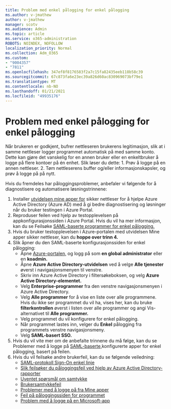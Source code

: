 ```yaml
---
title: Problem med enkel pålogging for enkel pålogging
ms.author: v-jmathew
author: v-jmathew
manager: scotv
ms.audience: Admin
ms.topic: article
ms.service: o365-administration
ROBOTS: NOINDEX, NOFOLLOW
localization_priority: Normal
ms.collection: Adm_O365
ms.custom:
- "9004357"
- "7811"
ms.openlocfilehash: 347ef8f8176583f2a7c15fa82435eeb118b58c39
ms.sourcegitcommit: 67c873fa6e23ec39a826d60ac830969073bf79e1
ms.translationtype: MT
ms.contentlocale: nb-NO
ms.lasthandoff: 01/21/2021
ms.locfileid: "49935176"
---
```

# <a name="seamless-sso-user-sign-in-issues"></a>Problem med enkel pålogging for enkel pålogging

Når brukeren er godkjent, bufrer nettleseren brukerens legitimasjon, slik at i samme nettleser logger programmet automatisk på med samme konto. Dette kan gjøre det vanskelig for en annen bruker eller en enkeltbruker å logge på flere kontoer på én enhet. Slik løser du dette: 1. Prøv å logge på en annen nettleser. 2. Tøm nettleserens buffer og/eller informasjonskapsler, og prøv å logge på på nytt.

Hvis du fremdeles har påloggingsproblemer, anbefaler vi følgende for å diagnostisere og automatisere løsningstrinnene:

1. Installer [utvidelsen mine apper for](https://docs.microsoft.com/azure/active-directory/manage-apps/access-panel-extension-problem-installing) sikker nettleser for å hjelpe Azure Active Directory (Azure AD) med å gi bedre diagnostisering og løsninger når du bruker testingen i Azure Portal.
2. Reproduser feilen ved hjelp av testopplevelsen på appkonfigurasjonssiden i Azure Portal. Hvis du vil ha mer informasjon, kan du se Feilsøke [SAML-baserte programmer for enkel pålogging.](https://docs.microsoft.com/azure/active-directory/azuread-dev/howto-v1-debug-saml-sso-issues)
3. Hvis du bruker testopplevelsen i Azure-portalen med utvidelsen Mine apper sikker nettleser, kan du **hoppe over trinn 4.**
4. Slik åpner du den SAML-baserte konfigurasjonssiden for enkel pålogging:
    - Åpne [Azure-portalen,](https://portal.azure.com/) og logg på som **en global administrator** eller en **koadmin.**
    - Åpne **Azure Active Directory-utvidelsen** ved å velge **Alle tjenester** øverst i navigasjonsmenyen til venstre.
    - Skriv inn Azure Active Directory i filtersøkeboksen, og velg **Azure Active Directory-elementet.**
    - Velg **Enterprise-programmer** fra den venstre navigasjonsmenyen i Azure Active Directory.
    - Velg **Alle programmer** for å vise en liste over alle programmene. Hvis du ikke ser programmet du vil ha, vises her,  kan du bruke  **filterkontrollen** øverst i listen over alle programmer og angi Vis-alternativet til **Alle programmer.**
    - Velg programmet du vil konfigurere for enkel pålogging.
    - Når programmet lastes inn, velger du **Enkel** pålogging fra programmets venstre navigasjonsmeny.
    - Velg **SAML-basert SSO.**
5. Hvis du vil vite mer om de anbefalte trinnene du må følge, kan du se Problemer med å logge på [SAML-baserte,](https://docs.microsoft.com/azure/active-directory/manage-apps/application-sign-in-problem-federated-sso-gallery#application-not-found-in-directory)konfigurerte apper for enkel pålogging, basert på feilen.
6. Hvis du vil feilsøke andre brukerfeil, kan du se følgende veiledning:
    - [SAML-protokoll Sign-On enkel linje](https://docs.microsoft.com/azure/active-directory/develop/single-sign-on-saml-protocol)
    - [Slik feilsøker du påloggingsfeil ved hjelp av Azure Active Directory-rapporter](https://docs.microsoft.com/azure/active-directory/reports-monitoring/howto-troubleshoot-sign-in-errors)
    - [Uventet spørsmål om samtykke](https://docs.microsoft.com/azure/active-directory/manage-apps/application-sign-in-unexpected-user-consent-prompt)
    - [Brukersamtykkefeil](https://docs.microsoft.com/azure/active-directory/manage-apps/application-sign-in-unexpected-user-consent-error)
    - [Problemer med å logge på fra Mine apper](https://docs.microsoft.com/azure/active-directory/manage-apps/application-sign-in-other-problem-access-panel)
    - [Feil på påloggingssiden for programmet](https://docs.microsoft.com/azure/active-directory/manage-apps/application-sign-in-problem-application-error)
    - [Problem med å logge på en Microsoft-app](https://docs.microsoft.com/azure/active-directory/manage-apps/application-sign-in-problem-first-party-microsoft)
